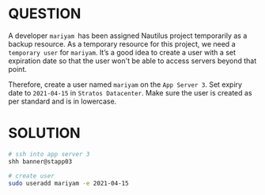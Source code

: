 # QUESTION

A developer `mariyam `has been assigned Nautilus project temporarily as a backup resource. As a temporary resource for this project, we need a `temporary user` for `mariyam`. It’s a good idea to create a user with a set expiration date so that the user won't be able to access servers beyond that point.

Therefore, create a user named `mariyam` on the `App Server 3`. Set expiry date to `2021-04-15` in `Stratos Datacenter`. Make sure the user is created as per standard and is in lowercase.

# SOLUTION

```bash
# ssh into app server 3
shh banner@stapp03

# create user
sudo useradd mariyam -e 2021-04-15
```
